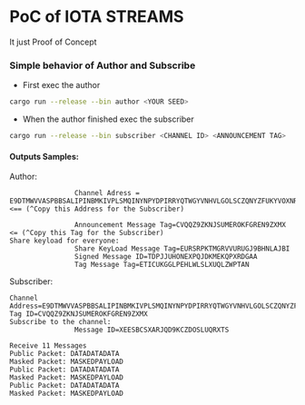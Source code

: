 # PoC of IOTA STREAMS

It just Proof of Concept

### Simple behavior of Author and Subscribe

* First exec the author

```bash
cargo run --release --bin author <YOUR SEED>
```

* When the author finished exec the subscriber

```bash
cargo run --release --bin subscriber <CHANNEL ID> <ANNOUNCEMENT TAG>
```


#### Outputs Samples:

Author:

```
                Channel Adress = E9DTMWVVASPBBSALIPINBMKIVPLSMQINYNPYDPIRRYQTWGYVNHVLGOLSCZQNYZFUKYVOXNRVZFA9NJDAF       <== (^Copy this Address for the Subscriber)

                Announcement Message Tag=CVQQZ9ZKNJSUMEROKFGREN9ZXMX     <= (^Copy this Tag for the Subscriber)
Share keyload for everyone:
                Share KeyLoad Message Tag=EURSRPKTMGRVVURUGJ9BHNLAJBI
                Signed Message ID=TDPJJUHONEXPQJDKMEKQPXRDGAA
                Tag Message Tag=ETICUKGGLPEHLWLSLXUQLZWPTAN
```

Subscriber:

```
Channel Address=E9DTMWVVASPBBSALIPINBMKIVPLSMQINYNPYDPIRRYQTWGYVNHVLGOLSCZQNYZFUKYVOXNRVZFA9NJDAF
Tag ID=CVQQZ9ZKNJSUMEROKFGREN9ZXMX
Subscribe to the channel:
                Message ID=XEESBCSXARJQD9KCZDOSLUQRXTS

Receive 11 Messages
Public Packet: DATADATADATA
Masked Packet: MASKEDPAYLOAD
Public Packet: DATADATADATA
Masked Packet: MASKEDPAYLOAD
Public Packet: DATADATADATA
Masked Packet: MASKEDPAYLOAD
```

